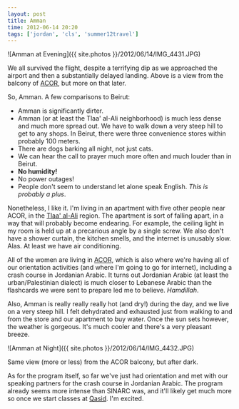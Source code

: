 ```yaml
---
layout: post
title: Amman
time: 2012-06-14 20:20
tags: ['jordan', 'cls', 'summer12travel']
---
```


![Amman at Evening]({{ site.photos }}/2012/06/14/IMG_4431.JPG)

We all survived the flight, despite a terrifying dip as we approached the airport and then a substantially delayed landing.
Above is a view from the balcony of [ACOR](http://www.acorjordan.org), but more on that later.

So, Amman. A few comparisons to Beirut:

- Amman is significantly dirter.
- Amman (or at least the Tlaa' al-Ali neighborhood) is much less dense and much more spread out. We have to walk down a very steep hill to get to any shops. In Beirut, there were three convenience stores within probably 100 meters.
- There are dogs barking all night, not just cats.
- We can hear the call to prayer much more often and much louder than in Beirut.
- **No humidity!**
- No power outages!
- People don't seem to understand let alone speak English. *This is probably a plus*.

Nonetheless, I like it. I'm living in an apartment with five other people near ACOR, in the [Tlaa' al-Ali](http://ar.wikipedia.org/wiki/%D8%AA%D9%84%D8%A7%D8%B9_%D8%A7%D9%84%D8%B9%D9%84%D9%8A) region. The apartment is sort of falling apart, in a way that will probably become endearing. For example, the ceiling light in my room is held up at a precarious angle by a single screw. We also don't have a shower curtain, the kitchen smells, and the internet is unusably slow. Alas. At least we have air conditioning.

All of the women are living in [ACOR](http://www.acorjordan.org), which is also where we're having all of our orientation activities (and where I'm going to go for internet), including a crash course in Jordanian Arabic. It turns out Jordanian Arabic (at least the urban/Palestinian dialect) is much closer to Lebanese Arabic than the flashcards we were sent to prepare led me to believe. *Hamdillah*.

Also, Amman is really really really hot (and dry!) during the day, and we live on a very steep hill. I felt dehydrated and exhausted just from walking to and from the store and our apartment to buy water. Once the sun sets however, the weather is gorgeous. It's much cooler and there's a very pleasant breeze.

![Amman at Night]({{ site.photos }}/2012/06/14/IMG_4432.JPG)

Same view (more or less) from the ACOR balcony, but after dark.

As for the program itself, so far we've just had orientation and met with our speaking partners for the crash course in Jordanian Arabic. The program already seems more intense than SINARC was, and it'll likely get much more so once we start classes at [Qasid](http://www.qasid.com/). I'm excited.
